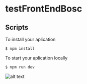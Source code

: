 # testFrontEndBosc

## Scripts

To install your aplication

```
$ npm install
```

To start your aplication locally

```
$ npm run dev
```

![alt text][logo]

[logo]: https://media.giphy.com/media/1EaY3GTjg20fe/giphy.gif "Happy coding"